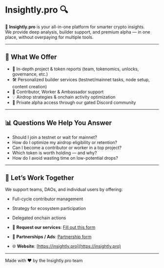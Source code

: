 # Insightly.pro 🔍

🚀 **Insightly.pro** is your all-in-one platform for smarter crypto insights.  
We provide deep analysis, builder support, and premium alpha — in one place, without overpaying for multiple tools.

---

## 🧠 What We Offer

- 🔎 In-depth project & token reports (team, tokenomics, unlocks, governance, etc.)
- 🛠 Personalized builder services (testnet/mainnet tasks, node setup, content creation)
- 🌱 Contributor, Worker & Ambassador support
- 💡 Airdrop strategies & onchain activity optimization
- 🧠 Private alpha access through our gated Discord community

---

## 📊 Questions We Help You Answer

- Should I join a testnet or wait for mainnet?
- How do I optimize my airdrop eligibility or retention?
- Can I become a contributor or worker in a top project?
- Which token is worth holding — and why?
- How do I avoid wasting time on low-potential drops?

---

## 💼 Let’s Work Together

We support teams, DAOs, and individual users by offering:

- Full-cycle contributor management
- Strategy for ecosystem participation
- Delegated onchain actions

- 📩 **Request our services**: [Fill out this form](https://forms.gle/TP4BaBxGXnRzdK7G6)  
- 📩 **Partnerships / Ads**: [Partnership form](https://forms.gle/6eUeKv4Dp4TtMAR99)  
- 🌐 **Website**: [https://insightly.pro](https://insightly.pro)

---

Made with ❤️ by the Insightly.pro team